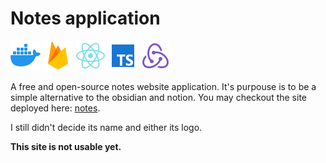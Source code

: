 

# Notes application

![Docker-icon](./documentation/images/docker-icon.png)
![Firebase-icon](./documentation/images/firebase-icon.png)
![React-icon](./documentation/images/react-icon.png)
![Typescript-icon](./documentation/images/typescript-icon.png)
![redux-icon](./documentation/images/redux-icon.png)

A free and open-source notes website application. It's purpouse is to be a simple alternative to the obsidian and notion. You may checkout the site deployed here: [notes](https://notes-app-e7797.web.app).

I still didn't decide its name and either its logo.

**This site is not usable yet.**
